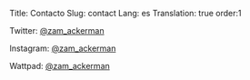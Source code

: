Title: Contacto
Slug: contact
Lang: es
Translation: true
order:1

Twitter: [@zam_ackerman](https://twitter.com/zam_ackerman)

Instagram: [@zam_ackerman](https://www.instagram.com/zam_ackerman/)

Wattpad: [@zam_ackerman](wattpad.com/ZamAckerman/)
